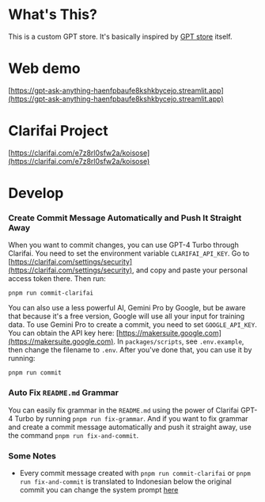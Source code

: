 # What's This?

This is a custom GPT store. It's basically inspired by [GPT store](https://openai.com/blog/introducing-the-gpt-store) itself.

# Web demo

[https://gpt-ask-anything-haenfpbaufe8kshkbycejo.streamlit.app](https://gpt-ask-anything-haenfpbaufe8kshkbycejo.streamlit.app)

# Clarifai Project

[https://clarifai.com/e7z8rl0sfw2a/koisose](https://clarifai.com/e7z8rl0sfw2a/koisose)

# Develop

### Create Commit Message Automatically and Push It Straight Away

When you want to commit changes, you can use GPT-4 Turbo through Clarifai. You need to set the environment variable `CLARIFAI_API_KEY`. Go to [https://clarifai.com/settings/security](https://clarifai.com/settings/security), and copy and paste your personal access token there. Then run:

```
pnpm run commit-clarifai
```

You can also use a less powerful AI, Gemini Pro by Google, but be aware that because it's a free version, Google will use all your input for training data. To use Gemini Pro to create a commit, you need to set `GOOGLE_API_KEY`. You can obtain the API key here: [https://makersuite.google.com](https://makersuite.google.com). In `packages/scripts`, see `.env.example`, then change the filename to `.env`. After you've done that, you can use it by running:

```
pnpm run commit
```

### Auto Fix `README.md` Grammar

You can easily fix grammar in the `README.md` using the power of Clarifai GPT-4 Turbo by running `pnpm run fix-grammar`. And if you want to fix grammar and create a commit message automatically and push it straight away, use the command `pnpm run fix-and-commit`.

### Some Notes

- Every commit message created with `pnpm run commit-clarifai` or `pnpm run fix-and-commit` is translated to Indonesian below the original commit you can change the system prompt [here](packages/scripts/commit-clarifai.js)